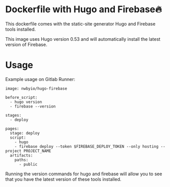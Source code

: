 # Dockerfile with Hugo and Firebase:fire:

This dockerfile comes with the static-site generator Hugo and Firebase tools installed.

This image uses Hugo version 0.53 and will automatically install the latest version of Firebase.

# Usage

Example usage on Gitlab Runner:
```
image: nwbyio/hugo-firebase

before_script:
  - hugo version
  - firebase --version

stages:
  - deploy
  
pages:
  stage: deploy
  script:
    - hugo
    - firebase deploy --token $FIREBASE_DEPLOY_TOKEN --only hosting --project PROJECT_NAME
  artifacts:
    paths:
      - public
```
Running the version commands for hugo and firebase will allow you to see that you have the latest version of these tools installed.

